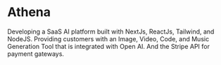 # Athena

Developing a SaaS AI platform built with NextJs, ReactJs, Tailwind, and NodeJS. Providing customers with an Image, Video, Code, and Music Generation Tool that is integrated with Open AI. And the Stripe API for payment gateways.
